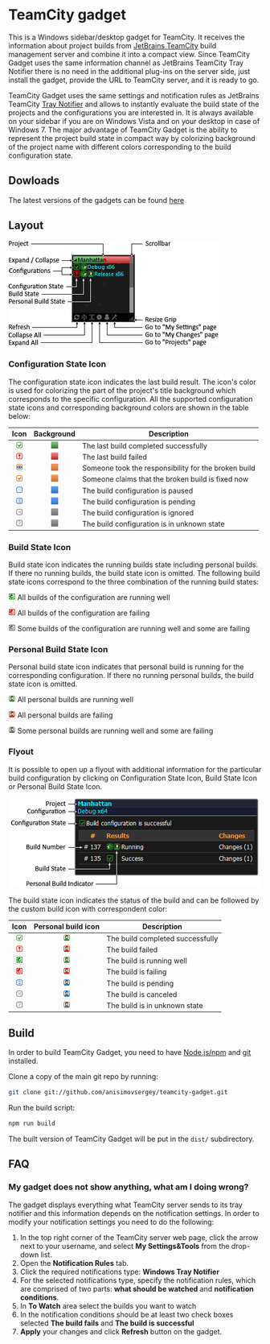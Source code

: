 # TeamCity gadget

This is a Windows sidebar/desktop gadget for TeamCity. It receives the information about project builds from [JetBrains TeamCity](https://www.jetbrains.com/teamcity/) build management server and combine it into a compact view. Since  TeamCity Gadget uses the same information channel as JetBrains TeamCity Tray Notifier there is no need in the additional plug-ins on the server side, just install the gadget, provide the URL to TeamCity server, and it is ready to go.

TeamCity Gadget uses the same settings and notification rules as JetBrains TeamCity [Tray Notifier](https://confluence.jetbrains.com/display/TCD8/Windows+Tray+Notifier) and allows to instantly evaluate the build state of the projects and the configurations you are interested in. It is always available on your sidebar if you are on Windows Vista and on your desktop in case of Windows 7. The major advantage of TeamCity Gadget is the ability to represent the project build state in compact way by colorizing background of the project name with different colors corresponding to the build configuration state.

## Dowloads

The latest versions of the gadgets can be found [here](https://github.com/anisimovsergey/teamcity-gadget/releases)

## Layout

![gadget_layout]

### Configuration State Icon

The configuration state icon indicates the last build result. The icon's color is used for colorizing the part of the project's title background which corresponds to the specific configuration. All the supported configuration state icons and corresponding background colors are shown in the table below:

| Icon | Background | Description |
|:----:|:----------:|-------------|
|![success]|![background_green]|The last build completed successfully|
|![error]|![background_red]|The last build failed
|![fixing]|![background_orange]|Someone took the responsibility for the broken build
|![fixed]|![background_orange]|Someone claims that the broken build is fixed now
|![paused]|![background_blue]|The build configuration is paused
|![pending]|![background_blue]|The build configuration is pending
|![ignored]|![background_gray]|The build configuration is ignored
|![unknown]|![background_gray]|The build configuration is in unknown state

### Build State Icon
Build state icon indicates the running builds state including personal builds. If there no running builds, the build state icon is omitted. The following build state icons correspond to the three combination of the running build states:

![running_green] All builds of the configuration are running well

![running_red] All builds of the configuration are failing

![running_gray] Some builds of the configuration are running well and some are failing

### Personal Build State Icon
Personal build state icon indicates that personal build is running for the corresponding configuration. If there no running personal builds, the build state icon is omitted.

![person_green] All personal builds are running well

![person_red] All personal builds are failing

![person_gray] Some personal builds are running well and some are failing

### Flyout

It is possible to open up a flyout with additional information for the particular build configuration by clicking on Configuration State Icon, Build State Icon or Personal Build State Icon.

![gadget_flyout]

The build state icon indicates the status of the build and can be followed by the custom build icon with correspondent color:

| Icon | Personal build icon | Description |
|:----:|:----------:|-------------|
|![success]|![person_green]| The build completed successfully
|![error]|![person_red]| The build failed
|![running_green]|![person_green]| The build is running well
|![running_red]|![person_red]| The build is failing
|![pending]|![person_blue]| The build is pending
|![ignored]|![person_blue]|	The build is canceled
|![unknown]|![person_gray]|	The build is in unknown state

[gadget_layout]:/design/gadget_layout.png
[gadget_flyout]:/design/gadget_flyout.png

[success]:/design/success.png
[error]:/design/error.png
[fixing]:/design/fixing.png
[fixed]:/design/fixed.png
[paused]:/design/paused.png
[pending]:/design/pending.png
[ignored]:/design/ignored.png
[unknown]:/design/gray.png

[background_green]:/design/background_green.png
[background_red]:/design/background_red.png
[background_orange]:/design/background_orange.png
[background_blue]:/design/background_blue.png
[background_gray]:/design/background_gray.png

[running_green]:/design/running_green.gif
[running_red]:/design/running_red.gif
[running_gray]:/design/running_gray.gif

[person_green]:/design/person_green.png
[person_red]:/design/person_red.png
[person_blue]:/design/person_blue.png
[person_gray]:/design/person_gray.png

## Build

In order to build TeamCity Gadget, you need to have [Node.js/npm](https://nodejs.org/en/download/) and [git](https://git-scm.com/downloads) installed.

Clone a copy of the main git repo by running:

```bash
git clone git://github.com/anisimovsergey/teamcity-gadget.git
```

Run the build script:
```bash
npm run build
```

The built version of TeamCity Gadget will be put in the `dist/` subdirectory.

## FAQ

### My gadget does not show anything, what am I doing wrong?

The gadget displays everything what TeamCity server sends to its tray notifier and this information depends on the notification settings. In order to modify your notification settings you need to do the following:

1. In the top right corner of the TeamCity server web page, click the arrow next to your username, and select **My Settings&Tools** from the drop-down list.
2. Open the **Notification Rules** tab.
3. Click the required notifications type: **Windows Tray Notifier**
4. For the selected notifications type, specify the notification rules, which are comprised of two parts: **what should be watched** and **notification conditions**.
5. In **To Watch** area select the builds you want to watch
6. In the notification conditions should be at least two check boxes selected **The build fails** and **The build is successful**
7. **Apply** your changes and click **Refresh** button on the gadget.

